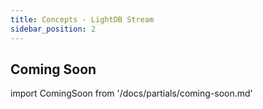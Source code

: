 ```yaml
---
title: Concepts - LightDB Stream
sidebar_position: 2
---
```


## Coming Soon

import ComingSoon from '/docs/partials/coming-soon.md'

<ComingSoon/>
